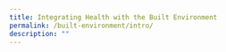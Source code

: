 ```yaml
---
title: Integrating Health with the Built Environment
permalink: /built-environment/intro/
description: ""
---
```

